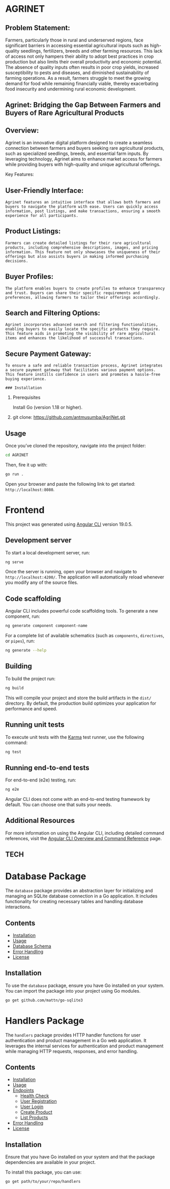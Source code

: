 # AGRINET

## Problem Statement:

Farmers, particularly those in rural and underserved regions, face significant barriers in accessing essential agricultural inputs such as high-quality seedlings, fertilizers, breeds and other farming resources. This lack of access not only hampers their ability to adopt best practices in crop production but also limits their overall productivity and economic potential. The absence of quality inputs often results in poor crop yields, increased susceptibility to pests and diseases, and diminished sustainability of farming operations. As a result, farmers struggle to meet the growing demand for food while remaining financially viable, thereby exacerbating food insecurity and undermining rural economic development.


 ## Agrinet: Bridging the Gap Between Farmers and Buyers of Rare Agricultural Products

 ## Overview:
Agrinet is an innovative digital platform designed to create a seamless connection between farmers and buyers seeking rare agricultural products, such as specialized seedlings, breeds, and essential farm inputs. By leveraging technology, Agrinet aims to enhance market access for farmers while providing buyers with high-quality and unique agricultural offerings.

 Key Features:

## User-Friendly Interface:
    Agrinet features an intuitive interface that allows both farmers and buyers to navigate the platform with ease. Users can quickly access information, post listings, and make transactions, ensuring a smooth experience for all participants.

## Product Listings:
    Farmers can create detailed listings for their rare agricultural products, including comprehensive descriptions, images, and pricing information. This feature not only showcases the uniqueness of their offerings but also assists buyers in making informed purchasing decisions.
## Buyer Profiles:
    The platform enables buyers to create profiles to enhance transparency and trust. Buyers can share their specific requirements and preferences, allowing farmers to tailor their offerings accordingly.

## Search and Filtering Options:
    Agrinet incorporates advanced search and filtering functionalities, enabling buyers to easily locate the specific products they require. This feature aids in promoting the visibility of rare agricultural items and enhances the likelihood of successful transactions.

## Secure Payment Gateway:
    To ensure a safe and reliable transaction process, Agrinet integrates a secure payment gateway that facilitates various payment options. This feature instills confidence in users and promotes a hassle-free buying experience.

    ### Installation
1. Prerequisites

    Install Go (version 1.18 or higher).


2. git clone: https://github.com/antmusumba/AgriNet.git


## Usage

Once you’ve cloned the repository, navigate into the project folder:

```bash
cd AGRINET
```

Then, fire it up with:

```bash
go run .
```

Open your browser and paste the following link to get started: `http://localhost:8080`. 

# Frontend

This project was generated using [Angular CLI](https://github.com/angular/angular-cli) version 19.0.5.

## Development server

To start a local development server, run:

```bash
ng serve
```

Once the server is running, open your browser and navigate to `http://localhost:4200/`. The application will automatically reload whenever you modify any of the source files.

## Code scaffolding

Angular CLI includes powerful code scaffolding tools. To generate a new component, run:

```bash
ng generate component component-name
```

For a complete list of available schematics (such as `components`, `directives`, or `pipes`), run:

```bash
ng generate --help
```

## Building

To build the project run:

```bash
ng build
```

This will compile your project and store the build artifacts in the `dist/` directory. By default, the production build optimizes your application for performance and speed.

## Running unit tests

To execute unit tests with the [Karma](https://karma-runner.github.io) test runner, use the following command:

```bash
ng test
```

## Running end-to-end tests

For end-to-end (e2e) testing, run:

```bash
ng e2e
```

Angular CLI does not come with an end-to-end testing framework by default. You can choose one that suits your needs.

## Additional Resources

For more information on using the Angular CLI, including detailed command references, visit the [Angular CLI Overview and Command Reference](https://angular.dev/tools/cli) page.

## TECH
# Database Package

The `database` package provides an abstraction layer for initializing and managing an SQLite database connection in a Go application. It includes functionality for creating necessary tables and handling database interactions.

## Contents

- [Installation](#installation)
- [Usage](#usage)
- [Database Schema](#database-schema)
- [Error Handling](#error-handling)
- [License](#license)

## Installation

To use the `database` package, ensure you have Go installed on your system. You can import the package into your project using Go modules.

```bash
go get github.com/mattn/go-sqlite3
```
# Handlers Package

The `handlers` package provides HTTP handler functions for user authentication and product management in a Go web application. It leverages the internal services for authentication and product management while managing HTTP requests, responses, and error handling.

## Contents

- [Installation](#installation)
- [Usage](#usage)
- [Endpoints](#endpoints)
  - [Health Check](#health-check)
  - [User Registration](#user-registration)
  - [User Login](#user-login)
  - [Create Product](#create-product)
  - [List Products](#list-products)
- [Error Handling](#error-handling)
- [License](#license)

## Installation

Ensure that you have Go installed on your system and that the package dependencies are available in your project.

To install this package, you can use:

```bash
go get path/to/your/repo/handlers